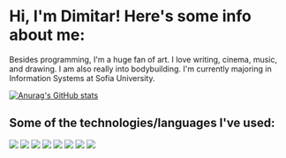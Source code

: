 # Hi, I'm Dimitar! Here's some info about me:

Besides programming, I'm a huge fan of art. I love writing, cinema, music, and drawing. I am also really into bodybuilding. I'm currently majoring in Information Systems at Sofia University.

[![Anurag's GitHub stats](https://github-readme-stats.vercel.app/api?username=dimitarm45&show_icons=true&theme=dracula)](https://github.com/anuraghazra/github-readme-stats)

## Some of the technologies/languages I've used:
<div class="image-container">
    <img src="https://cdn.jsdelivr.net/gh/devicons/devicon@latest/icons/dotnetcore/dotnetcore-original.svg"/>
    <img src="https://cdn.jsdelivr.net/gh/devicons/devicon@latest/icons/cplusplus/cplusplus-original.svg"/>
    <img src="https://cdn.jsdelivr.net/gh/devicons/devicon@latest/icons/microsoftsqlserver/microsoftsqlserver-original-wordmark.svg"/>
    <img src="https://cdn.jsdelivr.net/gh/devicons/devicon@latest/icons/azure/azure-original.svg"/>
    <img src="https://cdn.jsdelivr.net/gh/devicons/devicon@latest/icons/javascript/javascript-original.svg"/>
    <img src="https://cdn.jsdelivr.net/gh/devicons/devicon@latest/icons/typescript/typescript-original.svg"/>
    <img src="https://cdn.jsdelivr.net/gh/devicons/devicon@latest/icons/terraform/terraform-original.svg"/>
    <img src="https://cdn.jsdelivr.net/gh/devicons/devicon@latest/icons/haskell/haskell-original.svg"/>                      
</div>

